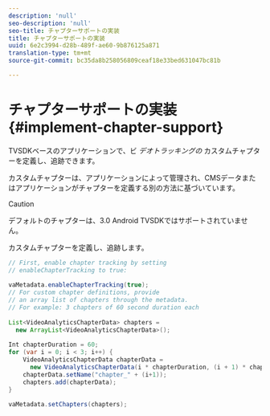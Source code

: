 ```yaml
---
description: 'null'
seo-description: 'null'
seo-title: チャプターサポートの実装
title: チャプターサポートの実装
uuid: 6e2c3994-d28b-489f-ae60-9b876125a871
translation-type: tm+mt
source-git-commit: bc35da8b258056809ceaf18e33bed631047bc81b

---
```



# チャプターサポートの実装 {#implement-chapter-support}

TVSDKベースのアプリケーションで、ビ *デオトラッキングの* カスタムチャプターを定義し、追跡できます。

カスタムチャプターは、アプリケーションによって管理され、CMSデータまたはアプリケーションがチャプターを定義する別の方法に基づいています。

>[!CAUTION]
>
>デフォルトのチャプターは、3.0 Android TVSDKではサポートされていません。

カスタムチャプターを定義し、追跡します。

```java
// First, enable chapter tracking by setting   
// enableChapterTracking to true: 
 
vaMetadata.enableChapterTracking(true); 
// For custom chapter definitions, provide  
// an array list of chapters through the metadata. 
// For example: 3 chapters of 60 second duration each 
 
List<VideoAnalyticsChapterData> chapters =  
  new ArrayList<VideoAnalyticsChapterData>(); 
 
Int chapterDuration = 60; 
for (var i = 0; i < 3; i++) { 
    VideoAnalyticsChapterData chapterData =  
      new VideoAnalyticsChapterData(i * chapterDuration, (i + 1) * chapterDuration);  
    chapterData.setName("chapter_" + (i+1)); 
    chapters.add(chapterData); 
} 
 
vaMetadata.setChapters(chapters); 
```
